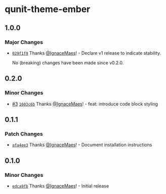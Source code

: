 # qunit-theme-ember

## 1.0.0

### Major Changes

- [`029f1f9`](https://github.com/IgnaceMaes/qunit-theme-ember/commit/029f1f94a4df3105355a251bf9b58a5a0bcb4b23) Thanks [@IgnaceMaes](https://github.com/IgnaceMaes)! - Declare v1 release to indicate stability.

  No (breaking) changes have been made since v0.2.0.

## 0.2.0

### Minor Changes

- [#3](https://github.com/IgnaceMaes/qunit-theme-ember/pull/3) [`1603c6b`](https://github.com/IgnaceMaes/qunit-theme-ember/commit/1603c6bb68e149bc8026d9a846df2933bd6c4262) Thanks [@IgnaceMaes](https://github.com/IgnaceMaes)! - feat: introduce code block styling

## 0.1.1

### Patch Changes

- [`afa4ee3`](https://github.com/IgnaceMaes/qunit-theme-ember/commit/afa4ee3860be46063b018b2c8be0373f85954eea) Thanks [@IgnaceMaes](https://github.com/IgnaceMaes)! - Document installation instructions

## 0.1.0

### Minor Changes

- [`edca9fb`](https://github.com/IgnaceMaes/qunit-theme-ember/commit/edca9fbd94883e84ab3f900122c0d5d06a31400a) Thanks [@IgnaceMaes](https://github.com/IgnaceMaes)! - Initial release
